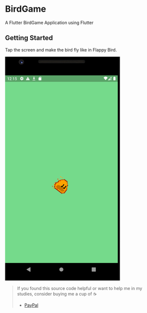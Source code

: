 # BirdGame

A Flutter BirdGame Application using Flutter

## Getting Started

Tap the screen and make the bird fly like in Flappy Bird.

![Main Screen](assets/images/bird2.png)

> If you found this source code helpful or want to help me in my studies, consider buying me a cup of :coffee:
>
> * [PayPal](https://www.paypal.me/albamode/)